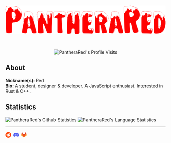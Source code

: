 <div align="center">
  <br />
  <p>
    <img src="assets/profile_banner.svg" width="600" alt="PantheraRed" />
  </p>
  <br />
  <p>
    <img src="https://komarev.com/ghpvc/?username=PantheraRed" alt="PantheraRed's Profile Visits" />
  </p>
</div>

## About

**Nickname(s):** Red
<br />
**Bio:** A student, designer & developer. A JavaScript enthusiast. Interested in Rust & C++.

## Statistics

<p>
  <img align="center" src="https://github-readme-stats.vercel.app/api?username=PantheraRed&show_icons=true&title_color=fff&icon_color=e56b6f&text_color=ecf8f8&bg_color=355070" alt="PantheraRed's Github Statistics" />
  <img align="center" src="https://github-readme-stats.vercel.app/api/top-langs/?username=PantheraRed&show_icons=true&title_color=fff&icon_color=e56b6f&text_color=ecf8f8&bg_color=355070" alt="PantheraRed's Language Statistics" />
</p>

---

<a href="https://reddit.com/user/PantheraRed"><img align="center" src="assets/reddit_logo.svg" width=18 alt="reddit" /></a>&ensp;<a href="https://discord.gg/KBfTgpx"><img align="center" src="assets/discord_logo.svg" width=18 alt="discord" /></a>&ensp;<a href="https://gitlab.com/PantheraRed"><img align="center" src="assets/gitlab_logo.svg" width=18 alt="gitlab" /></a>
